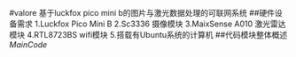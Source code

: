 #valore 基于luckfox pico mini b的图片与激光数据处理的可联网系统
##硬件设备需求
1.Luckfox Pico Mini B 
2.Sc3336 摄像模块
3.MaixSense A010 激光雷达模块
4.RTL8723BS wifi模块
5.搭载有Ubuntu系统的计算机
##代码模块整体概述
*MainCode*
